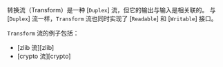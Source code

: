 <!-- YAML
added: v0.9.4
-->

<!--type=class-->

转换流（Transform）是一种 [`Duplex`] 流，但它的输出与输入是相关联的。
与 [`Duplex`] 流一样，`Transform` 流也同时实现了 [`Readable`] 和 [`Writable`] 接口。

`Transform` 流的例子包括：

* [zlib 流][zlib]
* [crypto 流][crypto]


